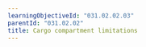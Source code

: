 ```yaml
---
learningObjectiveId: "031.02.02.03"
parentId: "031.02.02"
title: Cargo compartment limitations
---
```

